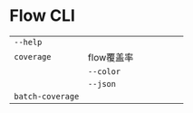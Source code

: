 # Flow CLI
||||||||
|-|-|-|-|-|-|-|
|`--help`|||||||
|`coverage`|flow覆盖率||||||
||`--color`||||||
||`--json`||||||
|`batch-coverage`|||||||

